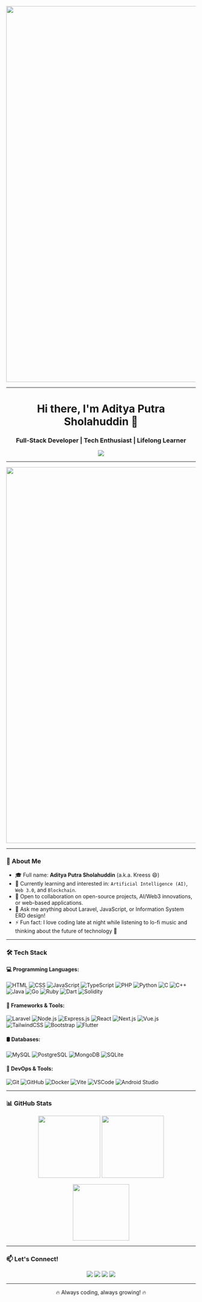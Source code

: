 <p align="center">
    <img src="https://gist.githubusercontent.com/77QingLiu/dbc61bc8997efe5448b62b919ddb88dc/raw/e30c7695f50b006a93e889ddeccf29a5b5ec7095/hello.gif" width="1000" />
</p>

---

<h1 align="center">Hi there, I'm Aditya Putra Sholahuddin 👋</h1>
<h3 align="center">Full-Stack Developer | Tech Enthusiast | Lifelong Learner</h3>

<p align="center">
  <img src="https://readme-typing-svg.demolab.com/?lines=Welcome+to+my+profile!;Full-stack+Web+Developer;Open-source+Contributor;Love+to+Code+and+Learn!" />
</p>

---

<p align="center">
  <img src="https://media.giphy.com/media/ZVik7pBtu9dNS/giphy.gif" width="1000" />
</p>

---

### 🚀 About Me

- 🎓 Full name: **Aditya Putra Sholahuddin** (a.k.a. Kreess 😄)
- 🌱 Currently learning and interested in: `Artificial Intelligence (AI)`, `Web 3.0`, and `Blockchain`.
- 🤝 Open to collaboration on open-source projects, AI/Web3 innovations, or web-based applications.
- 💬 Ask me anything about Laravel, JavaScript, or Information System ERD design!
- ⚡ Fun fact: I love coding late at night while listening to lo-fi music and thinking about the future of technology 🌌

---

### 🛠️ Tech Stack

#### 💻 Programming Languages:
![HTML](https://img.shields.io/badge/-HTML5-E34F26?logo=html5&logoColor=white)
![CSS](https://img.shields.io/badge/-CSS3-1572B6?logo=css3&logoColor=white)
![JavaScript](https://img.shields.io/badge/-JavaScript-F7DF1E?logo=javascript&logoColor=black)
![TypeScript](https://img.shields.io/badge/-TypeScript-3178C6?logo=typescript&logoColor=white)
![PHP](https://img.shields.io/badge/-PHP-777BB4?logo=php&logoColor=white)
![Python](https://img.shields.io/badge/-Python-3776AB?logo=python&logoColor=white)
![C](https://img.shields.io/badge/-C-00599C?logo=c&logoColor=white)
![C++](https://img.shields.io/badge/-C++-00599C?logo=c%2B%2B&logoColor=white)
![Java](https://img.shields.io/badge/-Java-007396?logo=java&logoColor=white)
![Go](https://img.shields.io/badge/-Go-00ADD8?logo=go&logoColor=white)
![Ruby](https://img.shields.io/badge/-Ruby-CC342D?logo=ruby&logoColor=white)
![Dart](https://img.shields.io/badge/-Dart-0175C2?logo=dart&logoColor=white)
![Solidity](https://img.shields.io/badge/-Solidity-363636?logo=solidity&logoColor=white)

#### 🧰 Frameworks & Tools:
![Laravel](https://img.shields.io/badge/-Laravel-F55247?logo=laravel&logoColor=white)
![Node.js](https://img.shields.io/badge/-Node.js-339933?logo=node.js&logoColor=white)
![Express.js](https://img.shields.io/badge/-Express-000000?logo=express&logoColor=white)
![React](https://img.shields.io/badge/-React-61DAFB?logo=react&logoColor=black)
![Next.js](https://img.shields.io/badge/-Next.js-000000?logo=next.js&logoColor=white)
![Vue.js](https://img.shields.io/badge/-Vue.js-4FC08D?logo=vue.js&logoColor=white)
![TailwindCSS](https://img.shields.io/badge/-TailwindCSS-38B2AC?logo=tailwind-css&logoColor=white)
![Bootstrap](https://img.shields.io/badge/-Bootstrap-563D7C?logo=bootstrap&logoColor=white)
![Flutter](https://img.shields.io/badge/-Flutter-02569B?logo=flutter&logoColor=white)

#### 🛢️ Databases:
![MySQL](https://img.shields.io/badge/-MySQL-4479A1?logo=mysql&logoColor=white)
![PostgreSQL](https://img.shields.io/badge/-PostgreSQL-336791?logo=postgresql&logoColor=white)
![MongoDB](https://img.shields.io/badge/-MongoDB-47A248?logo=mongodb&logoColor=white)
![SQLite](https://img.shields.io/badge/-SQLite-003B57?logo=sqlite&logoColor=white)

#### 🔧 DevOps & Tools:
![Git](https://img.shields.io/badge/-Git-F05032?logo=git&logoColor=white)
![GitHub](https://img.shields.io/badge/-GitHub-181717?logo=github&logoColor=white)
![Docker](https://img.shields.io/badge/-Docker-2496ED?logo=docker&logoColor=white)
![Vite](https://img.shields.io/badge/-Vite-646CFF?logo=vite&logoColor=white)
![VSCode](https://img.shields.io/badge/-VSCode-007ACC?logo=visual-studio-code&logoColor=white)
![Android Studio](https://img.shields.io/badge/-Android%20Studio-3DDC84?logo=android-studio&logoColor=white)

---

### 📊 GitHub Stats

<p align="center">
  <img src="https://github-readme-stats.vercel.app/api?username=KREESS&show_icons=true&theme=tokyonight" height="165">
  <img src="https://github-readme-streak-stats.herokuapp.com?user=KREESS&theme=tokyonight&hide_border=false" height="165">
</p>

<p align="center">
  <img src="https://github-readme-stats.vercel.app/api/top-langs/?username=KREESS&layout=compact&theme=tokyonight" height="150">
</p>

---

### 📫 Let's Connect!

<p align="center">
  <a href="mailto:adityasholahuddin@gmail.com"><img src="https://img.shields.io/badge/Email-D14836?logo=gmail&logoColor=white"></a>
  <a href="https://www.linkedin.com/in/aditya-putra-sholahuddin-717a8921a"><img src="https://img.shields.io/badge/LinkedIn-blue?logo=linkedin&logoColor=white"></a>
  <a href="https://wa.me/6285156474673"><img src="https://img.shields.io/badge/WhatsApp-25D366?logo=whatsapp&logoColor=white"></a>
  <a href="https://github.com/KREESS"><img src="https://img.shields.io/badge/GitHub-100000?logo=github&logoColor=white"></a>
</p>


---

<p align="center">🔥 Always coding, always growing! 🔥</p>
